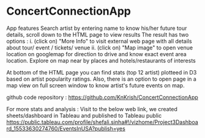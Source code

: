 # ConcertConnectionApp
App features
  Search artist by entering name to know his/her future tour details, scroll down to the HTML page to view results
    The result has two options : 
      i.  (click on) "More Info" to visit external web page with all details about tour/ event / tickets/ venue
      ii. (click on) "Map image" to open venue location on googlemap for direction to drive and know exact event area location. Explore on           map near by places and hotels/restaurants of interests
     
  At bottom of the HTML page you can find stats (top 12 artist) plotteed in D3 based on artist popularity ratings. Also, there is an option to open page in a map view on full screen window to know artist's future events on map.

github code repository :
https://github.com/KnKrish/ConcertConnectionApp
  
  For more stats and analysis :
  Visit to the below web link, we created sheets/dashboard in Tableau and published to Tableau public
  https://public.tableau.com/profile/shefali.sinha#!/vizhome/Project3Dashboard_15533630274760/EventsInUSA?publish=yes
  
      
  
    
